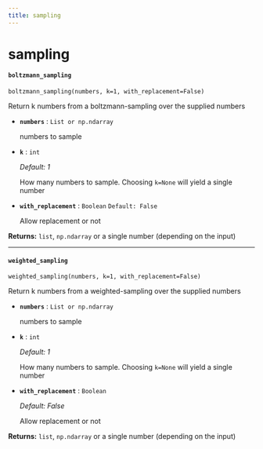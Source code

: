 ```yaml
---
title: sampling
---
```


# sampling

#### `boltzmann_sampling`

`boltzmann_sampling(numbers, k=1, with_replacement=False)`

Return k numbers from a boltzmann-sampling over the supplied numbers

- **`numbers`** : `List or np.ndarray`

   	numbers to sample

- **`k`** : `int`

	_Default: 1_

   	How many numbers to sample. Choosing `k=None` will yield a single number

- **`with_replacement`** : `Boolean` `Default: False`

   	Allow replacement or not

**Returns:** `list`, `np.ndarray` or a single number (depending on the input)

__________________
 
#### `weighted_sampling`

`weighted_sampling(numbers, k=1, with_replacement=False)`

Return k numbers from a weighted-sampling over the supplied numbers

- **`numbers`** : `List or np.ndarray`

   	numbers to sample

- **`k`** : `int`
 
  	_Default: 1_
  
   	How many numbers to sample. Choosing `k=None` will yield a single number

- **`with_replacement`** : `Boolean` 

  	_Default: False_

   	Allow replacement or not

**Returns:** `list`, `np.ndarray` or a single number (depending on the input)